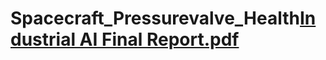 # Spacecraft_Pressurevalve_Health[Industrial AI Final Report.pdf](https://github.com/user-attachments/files/18400934/Industrial.AI.Final.Report.pdf)
